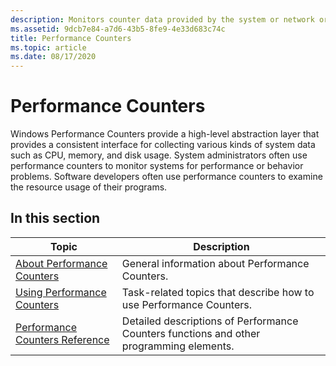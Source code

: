 ```yaml
---
description: Monitors counter data provided by the system or network or device and used by programs to identify performance bottlenecks and fine tune performance. Manages performance counters from performance monitoring applications.
ms.assetid: 9dcb7e84-a7d6-43b5-8fe9-4e33d683c74c
title: Performance Counters
ms.topic: article
ms.date: 08/17/2020
---
```


# Performance Counters

Windows Performance Counters provide a high-level abstraction layer that provides a consistent interface for collecting various kinds of system data such as CPU, memory, and disk usage. System administrators often use performance counters to monitor systems for performance or behavior problems. Software developers often use performance counters to examine the resource usage of their programs.

## In this section

| Topic                                                               | Description
|---------------------------------------------------------------------|------------
| [About Performance Counters](about-performance-counters.md)         | General information about Performance Counters.
| [Using Performance Counters](using-performance-counters.md)         | Task-related topics that describe how to use Performance Counters.
| [Performance Counters Reference](performance-counters-reference.md) | Detailed descriptions of Performance Counters functions and other programming elements.
